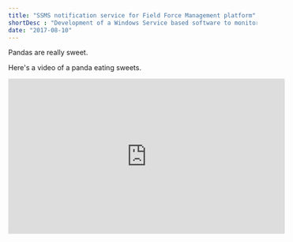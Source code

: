 ```yaml
---
title: "SSMS notification service for Field Force Management platform"
shortDesc : "Development of a Windows Service based software to monitor real time changes in the workflows of a Field Force Management platform and notify the client through SMS of said changes."
date: "2017-08-10"
---
```


Pandas are really sweet.

Here's a video of a panda eating sweets.

<iframe width="560" height="315" src="https://www.youtube.com/embed/4n0xNbfJLR8" frameborder="0" allowfullscreen></iframe>
